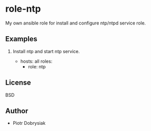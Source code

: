 role-ntp
=========

My own ansible role for install and configure ntp/ntpd service role.

 Examples
----------

1) Install ntp and start ntp service.

    - hosts: all
      roles:
        - role: ntp

 License
---------

BSD

 Author
--------

 - Piotr Dobrysiak

